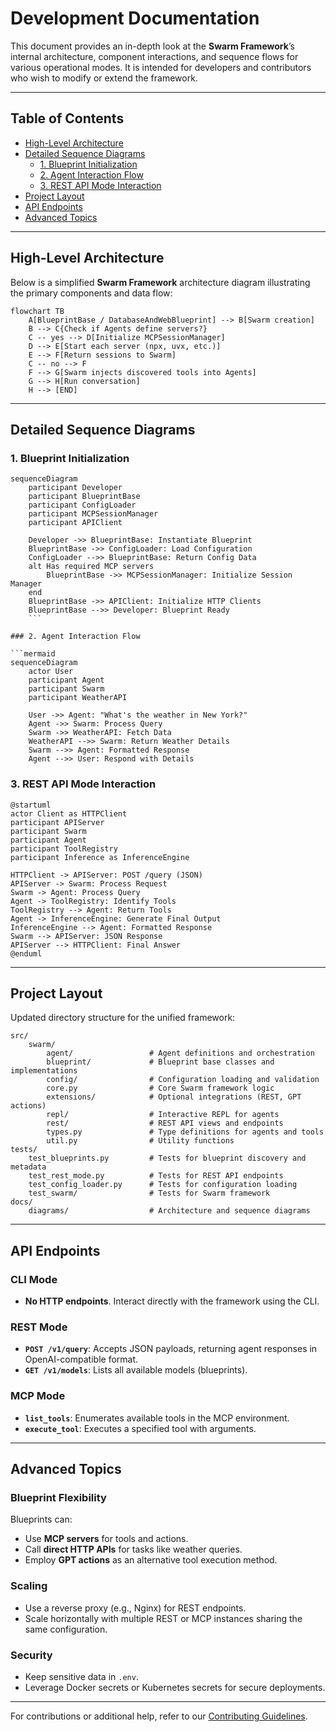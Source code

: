 # Development Documentation

This document provides an in-depth look at the **Swarm Framework**’s internal architecture, component interactions, and sequence flows for various operational modes. It is intended for developers and contributors who wish to modify or extend the framework.

---

## Table of Contents

- [High-Level Architecture](#high-level-architecture)
- [Detailed Sequence Diagrams](#detailed-sequence-diagrams)
  - [1. Blueprint Initialization](#1-blueprint-initialization)
  - [2. Agent Interaction Flow](#2-agent-interaction-flow)
  - [3. REST API Mode Interaction](#3-rest-api-mode-interaction)
- [Project Layout](#project-layout)
- [API Endpoints](#api-endpoints)
- [Advanced Topics](#advanced-topics)

---

## High-Level Architecture

Below is a simplified **Swarm Framework** architecture diagram illustrating the primary components and data flow:

```mermaid
flowchart TB
    A[BlueprintBase / DatabaseAndWebBlueprint] --> B[Swarm creation]
    B --> C{Check if Agents define servers?}
    C -- yes --> D[Initialize MCPSessionManager]
    D --> E[Start each server (npx, uvx, etc.)]
    E --> F[Return sessions to Swarm]
    C -- no --> F
    F --> G[Swarm injects discovered tools into Agents]
    G --> H[Run conversation]
    H --> [END]
```

---

## Detailed Sequence Diagrams

### 1. Blueprint Initialization

```mermaid
sequenceDiagram
    participant Developer
    participant BlueprintBase
    participant ConfigLoader
    participant MCPSessionManager
    participant APIClient

    Developer ->> BlueprintBase: Instantiate Blueprint
    BlueprintBase ->> ConfigLoader: Load Configuration
    ConfigLoader -->> BlueprintBase: Return Config Data
    alt Has required MCP servers
        BlueprintBase ->> MCPSessionManager: Initialize Session Manager
    end
    BlueprintBase ->> APIClient: Initialize HTTP Clients
    BlueprintBase -->> Developer: Blueprint Ready
    ```

### 2. Agent Interaction Flow

```mermaid
sequenceDiagram
    actor User
    participant Agent
    participant Swarm
    participant WeatherAPI

    User ->> Agent: "What's the weather in New York?"
    Agent ->> Swarm: Process Query
    Swarm ->> WeatherAPI: Fetch Data
    WeatherAPI -->> Swarm: Return Weather Details
    Swarm -->> Agent: Formatted Response
    Agent -->> User: Respond with Details
```

### 3. REST API Mode Interaction

```plantuml
@startuml
actor Client as HTTPClient
participant APIServer
participant Swarm
participant Agent
participant ToolRegistry
participant Inference as InferenceEngine

HTTPClient -> APIServer: POST /query (JSON)
APIServer -> Swarm: Process Request
Swarm -> Agent: Process Query
Agent -> ToolRegistry: Identify Tools
ToolRegistry --> Agent: Return Tools
Agent -> InferenceEngine: Generate Final Output
InferenceEngine --> Agent: Formatted Response
Swarm --> APIServer: JSON Response
APIServer --> HTTPClient: Final Answer
@enduml
```

---

## Project Layout

Updated directory structure for the unified framework:

```
src/
    swarm/
        agent/                 # Agent definitions and orchestration
        blueprint/             # Blueprint base classes and implementations
        config/                # Configuration loading and validation
        core.py                # Core Swarm framework logic
        extensions/            # Optional integrations (REST, GPT actions)
        repl/                  # Interactive REPL for agents
        rest/                  # REST API views and endpoints
        types.py               # Type definitions for agents and tools
        util.py                # Utility functions
tests/
    test_blueprints.py         # Tests for blueprint discovery and metadata
    test_rest_mode.py          # Tests for REST API endpoints
    test_config_loader.py      # Tests for configuration loading
    test_swarm/                # Tests for Swarm framework
docs/
    diagrams/                  # Architecture and sequence diagrams
```

---

## API Endpoints

### CLI Mode

- **No HTTP endpoints**. Interact directly with the framework using the CLI.

### REST Mode

- **`POST /v1/query`**: Accepts JSON payloads, returning agent responses in OpenAI-compatible format.
- **`GET /v1/models`**: Lists all available models (blueprints).

### MCP Mode

- **`list_tools`**: Enumerates available tools in the MCP environment.
- **`execute_tool`**: Executes a specified tool with arguments.

---

## Advanced Topics

### Blueprint Flexibility

Blueprints can:
- Use **MCP servers** for tools and actions.
- Call **direct HTTP APIs** for tasks like weather queries.
- Employ **GPT actions** as an alternative tool execution method.

### Scaling

- Use a reverse proxy (e.g., Nginx) for REST endpoints.
- Scale horizontally with multiple REST or MCP instances sharing the same configuration.

### Security

- Keep sensitive data in `.env`.
- Leverage Docker secrets or Kubernetes secrets for secure deployments.

---

For contributions or additional help, refer to our [Contributing Guidelines](../README.md#contributing).
